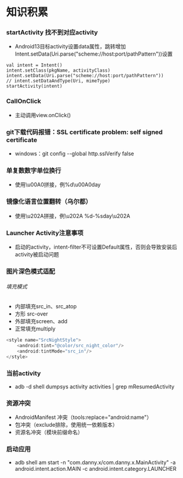 # 知识积累

### startActivity 找不到对应activity
* Android13目标activity设置data属性，跳转增加Intent.setData(Uri.parse("scheme://host:port/pathPattern"))设置
```
val intent = Intent()
intent.setClass(pkgName, activityClass)
intent.setData(Uri.parse("scheme://host:port/pathPattern"))
// intent.setDataAndType(Uri, mimeType)
startActivity(intent)
```

### CallOnClick
* 主动调用view.onClick()

### git下载代码报错：SSL certificate problem: self signed certificate
* windows：git config --global http.sslVerify false

### 单复数数字单位换行
* 使用\u00A0拼接，例%d\u00A0day

### 镜像化语言位置翻转（乌尔都）
* 使用\u202A拼接，例\u202A %d-%sday\u202A

### Launcher Activity注意事项
* 启动的activity，intent-filter不可设置Default属性，否则会导致安装后activity被启动问题

### 图片深色模式适配
###### 填充模式
* 内部填充src_in、src_atop
* 方形 src-over
* 外部填充screen、add
* 正常填充multiply
```java
<style name="SrcNightStyle">
    <android:tint="@color/src_night_color"/>
    <android:tintMode="src_in"/>
</style>
```

### 当前activity
* adb -d shell dumpsys activity activities | grep mResumedActivity

### 资源冲突
* AndroidManifest 冲突（tools:replace="android:name"）
* 包冲突（exclude排除，使用统一依赖版本）
* 资源名冲突（模块前缀命名）

### 启动应用
* adb shell am start -n "com.danny.x/com.danny.x.MainActivity" -a android.intent.action.MAIN -c android.intent.category.LAUNCHER
